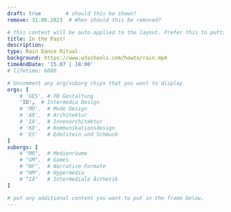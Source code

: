 ```yaml
---
draft: true        # should this be shown?
remove: 31.06.2023  # When should this be removed?

# this content will be auto-applied to the layout. Prefer this to putting info in the markdown!
title: In the Past!
description: 
type: Rain Dance Ritual
background: https://www.w3schools.com/howto/rain.mp4
timeAndDate: '15.07 | 18:00'
# lifetime: 6000

# Uncomment any org/suborg chips that you want to display
orgs: [ 
    # 'GES', # FB Gestaltung
    'ID',  # Intermedia Design
    # 'MD',  # Mode Design
    # 'AR',  # Architektur
    # 'IA',  # Innenarchitektur
    # 'KD',  # Kommunikationsdesign
    # 'ES'   # Edelstein und Schmuck
]
suborgs: [
    # "MR",  # Medienräume
    # "GM",  # Games
    # "NF",  # Narrative Formate
    # "HM",  # Hypermedia
    # "IÄ"   # Intermediale Ästhetik
]

# put any additional content you want to put in the frame below.
---
```


